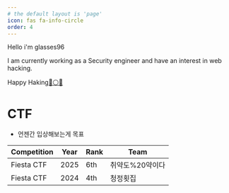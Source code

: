 ```yaml
---
# the default layout is 'page'
icon: fas fa-info-circle
order: 4
---
```


Hello i'm glasses96

I am currently working as a Security engineer and have an interest in web hacking.  


Happy Haking[🔵⚪️🔴](http://www.bluewings.kr/)  


# CTF

- 언젠간 입상해보는게 목표

| Competition | Year | Rank | Team |
|-------------|------|------|------|
| Fiesta CTF | 2025 | 6th | 취약도%20약이다 |
| Fiesta CTF | 2024 | 4th  | 청정횟집 |

